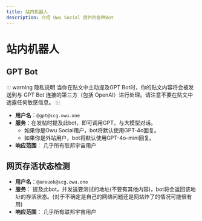 ```yaml
---
title: 站内机器人
description: 介绍 Owu Social 提供的各种Bot
---
```


# 站内机器人

## GPT Bot

::: warning 隐私说明
当你在贴文中主动提及GPT Bot时，你的贴文内容将会被发送到与 GPT Bot 连接的第三方（包括 OpenAI）进行处理。请注意不要在贴文中透露任何敏感信息。
:::

- **用户名**：`@gpt@scg.owu.one`
- **服务**：在发帖时提及此bot，即可调用GPT，与大模型对话。
  - 如果你是Owu Social用户，bot将默认使用GPT-4o回复。
  - 如果你是外站用户，bot将默认使用GPT-4o-mini回复。
- **响应范围**： 几乎所有联邦宇宙用户

## 网页存活状态检测
- **用户名**：`@areuok@scg.owu.one`
- **服务**： 提及此bot，并发送要测试的地址(不要有其他内容)，bot将会返回该地址的存活状态。(对于不确定是自己的网络问题还是网站炸了的情况可能很有用)
- **响应范围**： 几乎所有联邦宇宙用户
